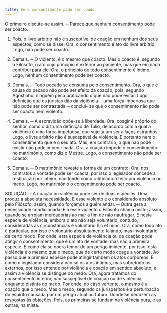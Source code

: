 ```yaml
---
title: Se o consentimento pode ser coado
---
```


O primeiro discute-se assim. ─ Parece que nenhum consentimento pode ser coacto.  

1. Pois, o livre arbítrio não é susceptível de coação em nenhum dos seus aspectos, como se disse. Ora, o consentimento é ato do livre arbítrio. Logo, não pode ser coacto.  

2. Demais. ─ O violento, é o mesmo que coacto. Mas o coacto é, segundo o Filósofo, o ato cujo principio é exterior ao paciente, mas que em nada contribui para ele. Ora, o princípio de todo consentimento é íntimo. Logo, nenhum consentimento pode ser coacto.  

3. Demais. ─ Todo pecado se consuma pelo consentimento. Ora, o que é causa do pecado não pode ser efeito da coação; pois, segundo Agostinho, ninguém peca praticando o que não pode evitar. Logo, definição que os juristas dão da violência ─ uma força imperiosa que não pode ser contrastada ─ conclui- se que o consentimento não pode ser coacto nem violento.  

4. Demais. ─ A escravidão opõe-se à liberdade. Ora, coagir é próprio do senhor, como o diz uma definição de Túlio, de acordo com a qual a violência é uma força impetuosa, que sujeita um ser a laços estranhos. Logo, o livre arbítrio não é susceptível de violência. E portanto nem o consentimento que é o seu ato.  Mas, em contrário, o que não pode existir não pode impedir nada. Ora, a coação impede o consentimento no matrimônio, como diz o Mestre. Logo, o consentimento não pode ser coacto.  

2. Demais. ─ O matrimônio reveste a forma de um contrato. Ora, nos contratos a vontade pode ser coacta; por isso o legislador concede a restituição por inteiro, não tendo como ratificado o feito por violência ou medo. Logo, no matrimônio o consentimento pode ser coacto.  

SOLUÇÃO. ─ A coação ou violência pode ser de duas espécies. Uma produz a absoluta necessidade. E esse violento é o considerado absoluto pelo Filósofo; assim, quando forçamos alguém andar. ─ Outra gera a necessidade condicionada. E a esse violento o Filósofo chama misto; assim, quando se arrojam mercadorias ao mar a fim de não naufragar. E nesta espécie de violência, embora o ato não seja voluntário, contudo, consideradas as circunstâncias é voluntário hic et nunc. Ora, como todo ato é particular, por isso é voluntário absolutamente falando, mas involuntário de certo modo. Por onde, esta espécie de violência ou de coação pode atingir o consentimento, que é um ato de vontade; mas não a primeira espécie. E como ela se opera temor de um perigo iminente, por isso, esta violência é o mesmo que o medo, que de certo modo coage a vontade. Ao passo que a primeira espécie pode atingir também os atos corpóreos.  E como o legislador considera não só os atos íntimos, mas sobretudo os externos, por isso entende por violência e coação em sentido absoluto; e assim a violência se distingue do medo. Ora, agora tratamos do consentimento interior, não susceptível de coação ou de violência, enquanto distinta do medo. Por onde, no caso vertente, o mesmo é a coação que o medo. Mas o medo, segundo os jurisperitos é a perturbação do espírito causada por um perigo atual ou futuro. Donde se deduzem as respostas às objeções. Pois, as primeiras se fundam na violência pura, e as outras, na mista.
